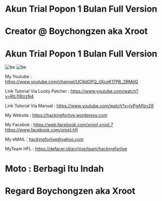 # Akun Trial Popon 1 Bulan Full Version

# Creator @ Boychongzen aka Xroot

# Akun Trial Popon 1 Bulan Full Version
![be](https://github.com/boychongzen18/Akun-Trial-Popon/blob/master/Owner.jpg)
![be](https://github.com/boychongzen18/Akun-Trial-Popon/blob/master/member.jpg)


My Youtube    : https://www.youtube.com/channel/UCKdOPQ_iIXcqK17PB_2RMdQ

Link Tutorial Via Lucky Patcher : https://www.youtube.com/watch?v=RtLfl8IzzN4
 
Link Tutorial Via Manual           : https://www.youtube.com/watch?v=IyPgAflzv28

My Website    : https://hackingforlive.wordpress.com

My Facebok    : https://web.facebook.com/xroot.xroot.7
                https://www.facebook.com/xroot.hfl 

My eMAIL      : hackingforlive@yahoo.com

MyTeam HFL    : https://defacer.id/archive/team/hackingforlive

# Moto : Berbagi Itu Indah

# Regard Boychongzen aka Xroot
